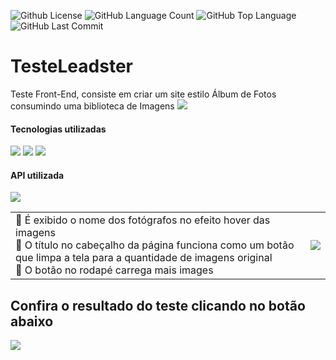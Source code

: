 <img alt="Github License" src="https://img.shields.io/github/license/Riquecelo/Testeleadster" /> <img alt="GitHub Language Count" src="https://img.shields.io/github/languages/count/Riquecelo/Testeleadster" /> <img alt="GitHub Top Language" src="https://img.shields.io/github/languages/top/Riquecelo/Testeleadster" /> <img alt="" src="https://img.shields.io/github/repo-size/Riquecelo/Testeleadster" /> <img alt="GitHub Last Commit" src="https://img.shields.io/github/last-commit/Riquecelo/Testeleadster" />

# TesteLeadster
Teste Front-End, consiste em criar um site estilo Álbum de Fotos consumindo uma biblioteca de Imagens ![](https://github.com/Riquecelo/TesteLeadster/blob/main/img/photo_camera.png)

#### Tecnologias utilizadas
![](https://img.shields.io/badge/HTML5-E34F26?style=for-the-badge&logo=html5&logoColor=white)
![](https://img.shields.io/badge/CSS3-1572B6?style=for-the-badge&logo=css3&logoColor=white)
![](https://img.shields.io/badge/JavaScript-F7DF1E?style=for-the-badge&logo=javascript&logoColor=black)

#### API utilizada
![](https://github.com/Riquecelo/TesteLeadster/blob/main/img/pexels.png)<br>

|||
|---- |-----|
|🔹 É exibido o nome dos fotógrafos no efeito hover das imagens <br> 🔹 O título no cabeçalho da página funciona como um botão que limpa a tela para a quantidade de imagens original <br> 🔹 O botão no rodapé carrega mais images | ![](https://github.com/Riquecelo/TesteLeadster/blob/main/img/telaAlbumFotos.png)|

## Confira o resultado do teste clicando no botão abaixo
[![](https://img.shields.io/badge/%E2%96%B6%EF%B8%8F-AQUI%20%EF%B8%8F-blue?style=for-the-badge)](https://riquecelo.github.io/Album-de-fotos/)



